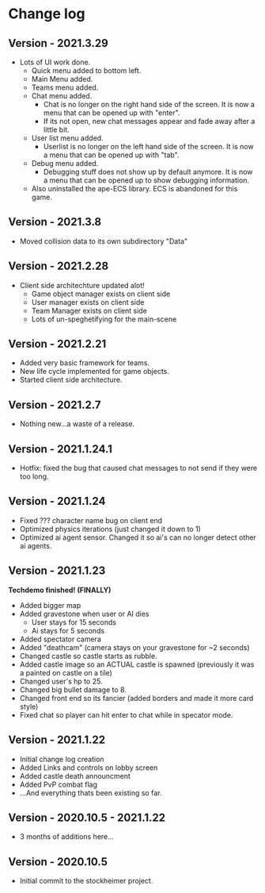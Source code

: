 # Change log

## Version - 2021.3.29
* Lots of UI work done.
   - Quick menu added to bottom left.
   - Main Menu added.
   - Teams menu added.
   - Chat menu added.
     - Chat is no longer on the right hand side of the screen. It is now a menu that can be opened up with "enter".
	 - If its not open, new chat messages appear and fade away after a little bit.
   - User list menu added.
     - Userlist is no longer on the left hand side of the screen. It is now a menu that can be opened up with "tab".
   - Debug menu added.
     - Debugging stuff does not show up by default anymore. It is now a menu that can be opened up to show debugging information.
   - Also uninstalled the ape-ECS library. ECS is abandoned for this game.

## Version - 2021.3.8
* Moved collision data to its own subdirectory "Data"

## Version - 2021.2.28
* Client side architechture updated alot!
   - Game object manager exists on client side
   - User manager exists on client side
   - Team Manager exists on client side
   - Lots of un-speghetifying for the main-scene

## Version - 2021.2.21
* Added very basic framework for teams.
* New life cycle implemented for game objects.
* Started client side architecture.

## Version - 2021.2.7
* Nothing new...a waste of a release.

## Version - 2021.1.24.1
* Hotfix: fixed the bug that caused chat messages to not send if they were too long.

## Version - 2021.1.24
* Fixed ??? character name bug on client end
* Optimized physics iterations (just changed it down to 1)
* Optimized ai agent sensor. Changed it so ai's can no longer detect other ai agents.

## Version - 2021.1.23
**Techdemo finished! (FINALLY)**
* Added bigger map
* Added gravestone when user or AI dies 
  * User stays for 15 seconds
  * Ai stays for 5 seconds
* Added spectator camera
* Added "deathcam" (camera stays on your gravestone for ~2 seconds)
* Changed castle so castle starts as rubble.
* Added castle image so an ACTUAL castle is spawned (previously it was a painted on castle on a tile)
* Changed user's hp to 25.
* Changed big bullet damage to 8.
* Changed front end so its fancier (added borders and made it more card style)
* Fixed chat so player can hit enter to chat while in specator mode.

## Version - 2021.1.22
* Initial change log creation
* Added Links and controls on lobby screen
* Added castle death announcment
* Added PvP combat flag
* ...And everything thats been existing so far.

## Version - 2020.10.5 - 2021.1.22
* 3 months of additions here...

## Version - 2020.10.5
* Initial commit to the stockheimer project.